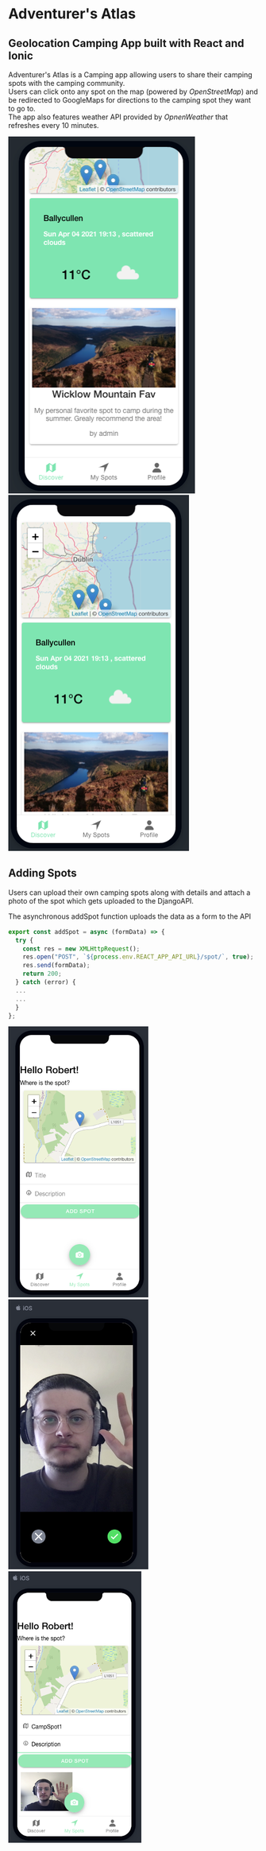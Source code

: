 # Adventurer's Atlas

## Geolocation Camping App built with React and Ionic 

Adventurer's Atlas is a Camping app allowing users to share their camping spots with the camping community.  
Users can click onto any spot on the map (powered by *OpenStreetMap*) and be redirected to GoogleMaps for directions to the camping spot they want to go to.  
The app also features weather API provided by *OpnenWeather* that refreshes every 10 minutes.  

<div>
<img src="images/Picture%201.png">
<img src="images/Picture2.png">
</div>

## Adding Spots
Users can upload their own camping spots along with details and attach a photo of the spot which gets uploaded to the DjangoAPI.

The asynchronous addSpot function uploads the data as a form to the API

```JavaScript
export const addSpot = async (formData) => {
  try {
    const res = new XMLHttpRequest();
    res.open("POST", `${process.env.REACT_APP_API_URL}/spot/`, true);
    res.send(formData);
    return 200;
  } catch (error) {
  ...
  ...
  }
};
```
<div>
<img src="images/Spot1.png">
<img src="images/Spot2.png">
<img src="images/Spot3.png">
</div>

